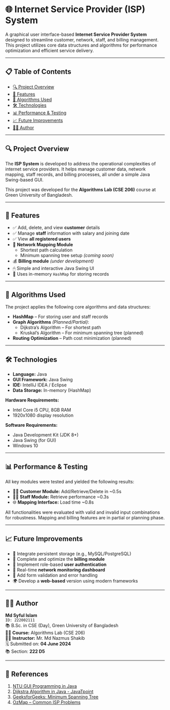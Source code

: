 # 🌐 Internet Service Provider (ISP) System

A graphical user interface-based **Internet Service Provider System** designed to streamline customer, network, staff, and billing management. This project utilizes core data structures and algorithms for performance optimization and efficient service delivery.

---

## 📋 Table of Contents

- [🔍 Project Overview](#-project-overview)
- [🎯 Features](#-features)
- [🧠 Algorithms Used](#-algorithms-used)
- [🛠 Technologies](#-technologies)
- [📊 Performance & Testing](#-performance--testing)
- [📈 Future Improvements](#-future-improvements)
- [👨‍💻 Author](#-author)

---

## 🔍 Project Overview

The **ISP System** is developed to address the operational complexities of internet service providers. It helps manage customer data, network mapping, staff records, and billing processes, all under a simple Java Swing-based GUI.

This project was developed for the **Algorithms Lab (CSE 206)** course at Green University of Bangladesh.

---

## 🎯 Features

- ✅ Add, delete, and view **customer** details
- ✅ Manage **staff** information with salary and joining date
- ✅ View **all registered users**
- 🧭 **Network Mapping Module**
  - Shortest path calculation
  - Minimum spanning tree setup *(coming soon)*
- 💰 **Billing module** *(under development)*
- 🖱 Simple and interactive Java Swing UI
- 🧠 Uses in-memory `HashMap` for storing records

---

## 🧠 Algorithms Used

The project applies the following core algorithms and data structures:

- **HashMap** – For storing user and staff records
- **Graph Algorithms** *(Planned/Partial)*:
  - Dijkstra’s Algorithm – For shortest path
  - Kruskal’s Algorithm – For minimum spanning tree (planned)
- **Routing Optimization** – Path cost minimization (planned)

---

## 🛠 Technologies

- **Language:** Java
- **GUI Framework:** Java Swing
- **IDE:** IntelliJ IDEA / Eclipse
- **Data Storage:** In-memory (HashMap)

**Hardware Requirements:**

- Intel Core i5 CPU, 8GB RAM
- 1920x1080 display resolution

**Software Requirements:**

- Java Development Kit (JDK 8+)
- Java Swing (for GUI)
- Windows 10

---

## 📊 Performance & Testing

All key modules were tested and yielded the following results:

- 🧑‍💼 **Customer Module:** Add/Retrieve/Delete in ~0.5s  
- 🧑‍💻 **Staff Module:** Retrieve performance ~0.3s  
- 🌐 **Mapping Interface:** Load time ~0.8s  

All functionalities were evaluated with valid and invalid input combinations for robustness. Mapping and billing features are in partial or planning phase.

---

## 📈 Future Improvements

- 💾 Integrate persistent storage (e.g., MySQL/PostgreSQL)
- 🧮 Complete and optimize the **billing module**
- 🔐 Implement role-based **user authentication**
- 📡 Real-time **network monitoring dashboard**
- 🧪 Add form validation and error handling
- 🌍 Develop a **web-based** version using modern frameworks

---

## 👨‍💻 Author

**Md Syful Islam**  
`ID: 222002111`  
📚 B.Sc. in CSE (Day), Green University of Bangladesh  
🧑‍🏫 **Course:** Algorithms Lab (CSE 206)  
👨‍🏫 **Instructor:** Mr. Md Nazmus Shakib  
🗓️ Submitted on: **04 June 2024**  
📚 Section: **222 D5**

---

## 📎 References

1. [NTU GUI Programming in Java](https://www3.ntu.edu.sg/home/ehchua/programming/java/J4aGUI.html)  
2. [Dijkstra Algorithm in Java - JavaTpoint](https://www.javatpoint.com/dijkstra-algorithm-java)  
3. [GeeksforGeeks: Minimum Spanning Tree](https://www.geeksforgeeks.org/list-of-all-java-keywords/)  
4. [OzMap – Common ISP Problems](https://ozmap.net/en/6-common-internet-provider-problems/)  

